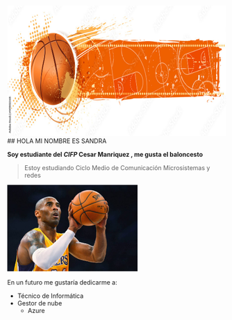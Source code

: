 <img width='800px' height='300px' src='https://github.com/Sandraglez-03/sandraglez-03/blob/main/1000_F_141802368_lqjDaD8hOKTJh13aSN7aMXEaTZdGjGvK.jpg' />  
## HOLA MI NOMBRE ES SANDRA 

**Soy estudiante del *CIFP* Cesar Manriquez , me gusta el baloncesto**

> Estoy estudiando Ciclo Medio de Comunicación Microsistemas y redes


<img width='300px' src='https://github.com/Sandraglez-03/sandraglez-03/blob/main/tiro-libre-en-baloncesto.jpg' />  

En un futuro me gustaría dedicarme a:

- Técnico de Informática
- Gestor de nube
  - Azure
 
  
